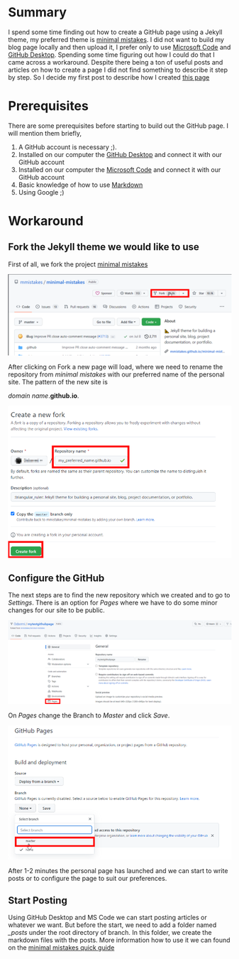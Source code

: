 # Summary

I spend some time finding out how to create a GitHub page using a Jekyll theme, my preferred theme is [minimal mistakes](https://mmistakes.github.io/minimal-mistakes/). I did not want to build my blog page locally and then upload it, I prefer only to use [Microsoft Code](https://code.visualstudio.com/) and [GitHub Desktop](https://desktop.github.com/). Spending some time figuring out how I could do that I came across a workaround. Despite there being a ton of useful posts and articles on how to create a page I did not find something to describe it step by step. So I decide my first post to describe how I created [this page](https://0xdroot.github.io)

# Prerequisites

There are some prerequisites before starting to build out the GitHub page. I will mention them briefly,
1. A GitHub account is necessary ;).
2. Installed on our computer the [GitHub Desktop](https://desktop.github.com/) and connect it with our GitHub account
3. Installed on our computer the [Microsoft Code](https://code.visualstudio.com/) and connect it with our GitHub account
4. Basic knowledge of how to use [Markdown](https://www.markdownguide.org/)
5. Using Google ;)

# Workaround

## Fork the Jekyll theme we would like to use

First of all, we fork the project [minimal mistakes](https://github.com/mmistakes/minimal-mistakes) 

![Click Fork](../assets/images/fork_1.png)

After clicking on Fork a new page will load, where we need to rename the repository from *minimal mistakes* with our preferred name of the personal site. The pattern of the new site is 

*domain name*.**github.io**. 

![Name the repository](../assets/images/fork_2.png)

## Configure the GitHub

The next steps are to find the new repository which we created and to go to _Settings_. There is an option for _Pages_ where we have to do some minor changes for our site to be public.

![Find Pages on Settings Menu](../assets/images/set_1.png)

On _Pages_ change the Branch to *Master* and click *Save*.

![Changing Branch](../assets/images/set_2.png)

After 1-2 minutes the personal page has launched and we can start to write posts or to configure the page to suit our preferences.

## Start Posting

Using GitHub Desktop and MS Code we can start posting articles or whatever we want. But before the start, we need to add a folder named *_posts* under the root directory of branch. In this folder, we create the markdown files with the posts. More information how to use it we can found on the [minimal mistakes quick guide](https://mmistakes.github.io/minimal-mistakes/docs/quick-start-guide/)










